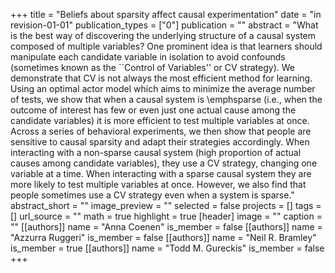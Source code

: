 +++
title = "Beliefs about sparsity affect causal experimentation"
date = "in revision-01-01"
publication_types = ["0"]
publication = ""
abstract = "What is the best way of discovering the underlying structure of a causal system composed of multiple variables? One prominent idea is that learners should manipulate each candidate variable in isolation to avoid confounds (sometimes known as the ``Control of Variables'' or CV strategy). We demonstrate that CV is not always the most efficient method for learning. Using an optimal actor model which aims to minimize the average number of tests, we show that when a causal system is \\emphsparse (i.e., when the outcome of interest has few or even just one actual cause among the candidate variables) it is more efficient to test multiple variables at once. Across a series of behavioral experiments, we then show that people are sensitive to causal sparsity and adapt their strategies accordingly. When interacting with a non-sparse causal system (high proportion of actual causes among candidate variables), they use a CV strategy, changing one variable at a time. When interacting with a sparse causal system they are more likely to test multiple variables at once. However, we also find that people sometimes use a CV strategy even when a system is sparse."
abstract_short = ""
image_preview = ""
selected = false
projects = []
tags = []
url_source = ""
math = true
highlight = true
[header]
image = ""
caption = ""
[[authors]]
	name = "Anna Coenen"
	is_member = false
[[authors]]
	name = "Azzurra Ruggeri"
	is_member = false
[[authors]]
	name = "Neil R. Bramley"
	is_member = true
[[authors]]
	name = "Todd M. Gureckis"
	is_member = false
+++
